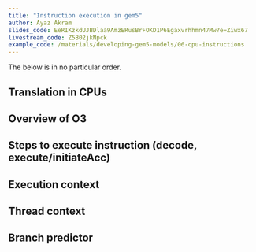 ```yaml
---
title: "Instruction execution in gem5"
author: Ayaz Akram
slides_code: EeRIKzkdUJBDlaa9AmzERusBrFOKD1P6Egaxvrhhmn47Mw?e=Ziwx67
livestream_code: Z5B02jkNpck
example_code: /materials/developing-gem5-models/06-cpu-instructions
---
```


The below is in no particular order.

## Translation in CPUs

## Overview of O3

## Steps to execute instruction (decode, execute/initiateAcc)

## Execution context

## Thread context

## Branch predictor
